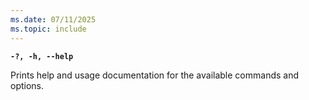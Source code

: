 ```yaml
---
ms.date: 07/11/2025
ms.topic: include
---
```

**`-?, -h, --help`**

  Prints help and usage documentation for the available commands and options.
